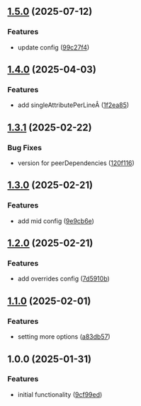 ## [1.5.0](https://github.com/rodbe-io/prettier-config/compare/v1.4.0...v1.5.0) (2025-07-12)


### Features

* update config ([99c27f4](https://github.com/rodbe-io/prettier-config/commit/99c27f49dcb5327f5a8f4e76a6d4f7d7b96b4560))

## [1.4.0](https://github.com/rodbe-io/prettier-config/compare/v1.3.1...v1.4.0) (2025-04-03)


### Features

* add singleAttributePerLineÂ ([1f2ea85](https://github.com/rodbe-io/prettier-config/commit/1f2ea85d4b96b83ed312500e95210b1f2221e8ca))

## [1.3.1](https://github.com/rodbe-io/prettier-config/compare/v1.3.0...v1.3.1) (2025-02-22)


### Bug Fixes

* version for peerDependencies ([120f116](https://github.com/rodbe-io/prettier-config/commit/120f116d47756f1e36adf6e87d5ac554df94c6d1))

## [1.3.0](https://github.com/rodbe-io/prettier-config/compare/v1.2.0...v1.3.0) (2025-02-21)


### Features

* add mid config ([9e9cb6e](https://github.com/rodbe-io/prettier-config/commit/9e9cb6eee7f9fd85d821d33091054ee2bfe7ab78))

## [1.2.0](https://github.com/rodbe-io/prettier-config/compare/v1.1.0...v1.2.0) (2025-02-21)


### Features

* add overrides config ([7d5910b](https://github.com/rodbe-io/prettier-config/commit/7d5910b82fad9ad863c68cac316994195e0742ab))

## [1.1.0](https://github.com/rodbe-io/prettier-config/compare/v1.0.0...v1.1.0) (2025-02-01)


### Features

* setting more options ([a83db57](https://github.com/rodbe-io/prettier-config/commit/a83db57dbbb559464cb1bc8408025c44b8c4a86e))

## 1.0.0 (2025-01-31)


### Features

* initial functionality ([9cf99ed](https://github.com/rodbe-io/prettier-config/commit/9cf99ed5e3f0b40f8cfe0cf4a98b57f56ad74142))
